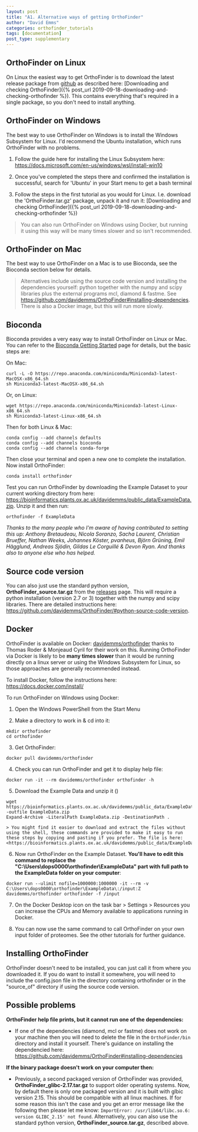 ```yaml
---
layout: post
title: "A1. Alternative ways of getting OrthoFinder"
author: "David Emms"
categories: orthofinder_tutorials
tags: [documentation]
post_type: supplementary
---
```


## OrthoFinder on Linux

On Linux the easiest way to get OrthoFinder is to download the latest release package from [github](https://github.com/davidemms/OrthoFinder/releases) as described here: [Downloading and checking OrthoFinder]({% post_url 2019-09-18-downloading-and-checking-orthofinder %}). This contains everything that's required in a single package, so you don't need to install anything.

## OrthoFinder on Windows

The best way to use OrthoFinder on Windows is to install the Windows Subsystem for Linux. I'd recommend the Ubuntu installation, which runs OrthoFinder with no problems. 

1. Follow the guide here for installing the Linux Subsystem here: <https://docs.microsoft.com/en-us/windows/wsl/install-win10>

2. Once you've completed the steps there and confirmed the installation is successful, search for 'Ubuntu' in your Start menu to get a bash terminal

3. Follow the steps in the first tutorial as you would for Linux. I.e. download the 'OrthoFinder.tar.gz' package, unpack it and run it:
[Downloading and checking OrthoFinder]({% post_url 2019-09-18-downloading-and-checking-orthofinder %})

> You can also run OrthoFinder on Windows using Docker, but running it using this way will be many times slower and so isn't recommended. 

## OrthoFinder on Mac

The best way to use OrthoFinder on a Mac is to use Bioconda, see the Bioconda section below for details.

> Alternatives include using the source code version and installing the dependencies yourself: python together with the numpy and scipy libraries plus the external programs mcl, diamond & fastme. See <https://github.com/davidemms/OrthoFinder#installing-dependencies>. There is also a Docker image, but this will run more slowly.

## Bioconda 
Bioconda provides a very easy way to install OrthoFinder on Linux or Mac. You can refer to the [Bioconda Getting Started](https://bioconda.github.io/user/install.html) page for details, but the basic steps are:

On Mac:

```
curl -L -O https://repo.anaconda.com/miniconda/Miniconda3-latest-MacOSX-x86_64.sh
sh Miniconda3-latest-MacOSX-x86_64.sh
```

Or, on Linux:

```
wget https://repo.anaconda.com/miniconda/Miniconda3-latest-Linux-x86_64.sh
sh Miniconda3-latest-Linux-x86_64.sh
```

Then for both Linux & Mac:

```
conda config --add channels defaults
conda config --add channels bioconda
conda config --add channels conda-forge
```

Then close your terminal and open a new one to complete the installation. Now install OrthoFinder:

```
conda install orthofinder
```
Test you can run OrthoFinder by downloading the Example Dataset to your current working directory from here: <https://bioinformatics.plants.ox.ac.uk/davidemms/public_data/ExampleData.zip>. Unzip it and then run:
```
orthofinder -f ExampleData
```

*Thanks to the many people who I'm aware of having contributed to setting this up: Anthony Bretaudeau, Nicola Soranzo, Sacha Laurent, Christian Brueffer, Nathan Weeks, Johannes Köster, pvanheus, Björn Grüning, Emil Hägglund, Andreas Sjödin, Gildas Le Corguillé & Devon Ryan. And thanks also to anyone else who has helped.*


## Source code version

You can also just use the standard python version, **OrthoFinder_source.tar.gz** from the [releases](https://github.com/davidemms/OrthoFinder/releases) page. This will require a python installation (version 2.7 or 3) together with the numpy and scipy libraries. There are detailed instructions here: <https://github.com/davidemms/OrthoFinder/#python-source-code-version>.


## Docker
OrthoFinder is available on Docker: [davidemms/orthofinder](https://hub.docker.com/r/davidemms/orthofinder) thanks to Thomas Roder & Monjeaud Cyril for their work on this. Running OrthoFinder via Docker is likely to be **many times slower** than it would be running directly on a linux server or using the Windows Subsystem for Linux, so those approaches are generally recommended instead.

To install Docker, follow the instructions here: <https://docs.docker.com/install/>

To run OrthoFinder on Windows using Docker:

1. Open the Windows PowerShell from the Start Menu

2. Make a directory to work in & cd into it: 
``` 
mkdir orthofinder
cd orthofinder
```

3. Get OrthoFinder:
```
docker pull davidemms/orthofinder
```

4. Check you can run OrthoFinder and get it to display help file:
```
docker run -it --rm davidemms/orthofinder orthofinder -h
```

5. Download the Example Data and unzip it ()
```
wget https://bioinformatics.plants.ox.ac.uk/davidemms/public_data/ExampleData.zip -outfile ExampleData.zip
Expand-Archive -LiteralPath ExampleData.zip -DestinationPath .
```

    > You might find it easier to download and extract the files without using the shell, these commands are provided to make it easy to run these steps by copying and pasting if you prefer. The file is here: <https://bioinformatics.plants.ox.ac.uk/davidemms/public_data/ExampleData.zip>

6. Now run OrthoFinder on the Example Dataset. **You'll have to edit this command to replace the "C:\Users\dops0000\orthofinder\ExampleData\" part with full path to the ExampleData folder on your computer**:
```
docker run --ulimit nofile=1000000:1000000 -it --rm -v C:\Users\dops0000\orthofinder\ExampleData\:/input:Z davidemms/orthofinder orthofinder -f /input
```

7. On the Docker Desktop icon on the task bar > Settings > Resources you can increase the CPUs and Memory available to applications running in Docker.

8. You can now use the same command to call OrthoFinder on your own input folder of proteomes. See the other tutorials for further guidance.

## Installing OrthoFinder
OrthoFinder doesn't need to be installed, you can just call it from where you downloaded it. If you do want to install it somewhere, you will need to include the config.json file in the directory containing orthofinder or in the "source_of" directory if using the source code version.

## Possible problems

**OrthoFinder help file prints, but it cannot run one of the dependencies:**

* If one of the dependencies (diamond, mcl or fastme) does not work on your machine then you will need to delete the file in the `OrthoFinder/bin` directory and install it yourself. There's guidance on installing the dependencied here: <https://github.com/davidemms/OrthoFinder#installing-dependencies>

**If the binary package doesn't work on your computer then:**

* Previously, a second packaged version of OrthoFinder was provided, **OrthoFinder_glibc-2.17.tar.gz** to support older operating systems. Now, by default there is only one packaged version and it is built with glbic version 2.15. This should be compatible with all linux machines. If for some reason this isn't the case and you get an error message like the following then please let me know: `ImportError: /usr/lib64/libc.so.6: version GLIBC_2.15' not found`. Alternatively, you can also use the standard python version, **OrthoFinder_source.tar.gz**, described above.